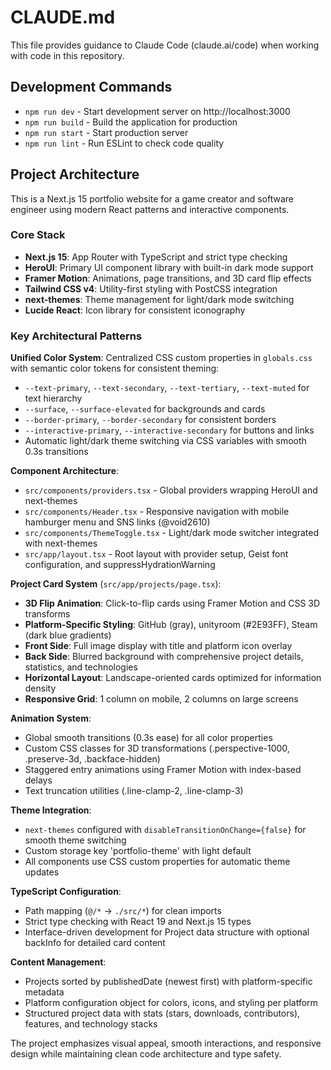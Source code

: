 # CLAUDE.md

This file provides guidance to Claude Code (claude.ai/code) when working with code in this repository.

## Development Commands

- `npm run dev` - Start development server on http://localhost:3000
- `npm run build` - Build the application for production
- `npm run start` - Start production server
- `npm run lint` - Run ESLint to check code quality

## Project Architecture

This is a Next.js 15 portfolio website for a game creator and software engineer using modern React patterns and interactive components.

### Core Stack
- **Next.js 15**: App Router with TypeScript and strict type checking
- **HeroUI**: Primary UI component library with built-in dark mode support
- **Framer Motion**: Animations, page transitions, and 3D card flip effects
- **Tailwind CSS v4**: Utility-first styling with PostCSS integration
- **next-themes**: Theme management for light/dark mode switching
- **Lucide React**: Icon library for consistent iconography

### Key Architectural Patterns

**Unified Color System**: Centralized CSS custom properties in `globals.css` with semantic color tokens for consistent theming:
- `--text-primary`, `--text-secondary`, `--text-tertiary`, `--text-muted` for text hierarchy
- `--surface`, `--surface-elevated` for backgrounds and cards
- `--border-primary`, `--border-secondary` for consistent borders
- `--interactive-primary`, `--interactive-secondary` for buttons and links
- Automatic light/dark theme switching via CSS variables with smooth 0.3s transitions

**Component Architecture**:
- `src/components/providers.tsx` - Global providers wrapping HeroUI and next-themes
- `src/components/Header.tsx` - Responsive navigation with mobile hamburger menu and SNS links (@void2610)
- `src/components/ThemeToggle.tsx` - Light/dark mode switcher integrated with next-themes
- `src/app/layout.tsx` - Root layout with provider setup, Geist font configuration, and suppressHydrationWarning

**Project Card System** (`src/app/projects/page.tsx`):
- **3D Flip Animation**: Click-to-flip cards using Framer Motion and CSS 3D transforms
- **Platform-Specific Styling**: GitHub (gray), unityroom (#2E93FF), Steam (dark blue gradients)
- **Front Side**: Full image display with title and platform icon overlay
- **Back Side**: Blurred background with comprehensive project details, statistics, and technologies
- **Horizontal Layout**: Landscape-oriented cards optimized for information density
- **Responsive Grid**: 1 column on mobile, 2 columns on large screens

**Animation System**:
- Global smooth transitions (0.3s ease) for all color properties
- Custom CSS classes for 3D transformations (.perspective-1000, .preserve-3d, .backface-hidden)
- Staggered entry animations using Framer Motion with index-based delays
- Text truncation utilities (.line-clamp-2, .line-clamp-3)

**Theme Integration**: 
- `next-themes` configured with `disableTransitionOnChange={false}` for smooth theme switching
- Custom storage key 'portfolio-theme' with light default
- All components use CSS custom properties for automatic theme updates

**TypeScript Configuration**:
- Path mapping (`@/*` → `./src/*`) for clean imports
- Strict type checking with React 19 and Next.js 15 types
- Interface-driven development for Project data structure with optional backInfo for detailed card content

**Content Management**:
- Projects sorted by publishedDate (newest first) with platform-specific metadata
- Platform configuration object for colors, icons, and styling per platform
- Structured project data with stats (stars, downloads, contributors), features, and technology stacks

The project emphasizes visual appeal, smooth interactions, and responsive design while maintaining clean code architecture and type safety.